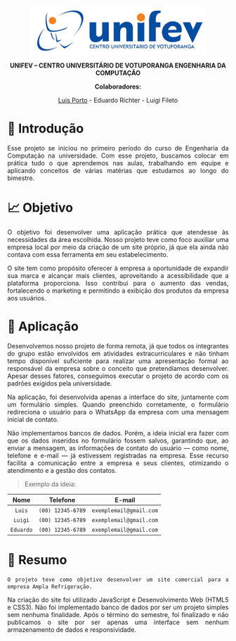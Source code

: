 <div class="about" align="center">
<a class="unifev" href="https://www.unifev.edu.br/" title="Unifev"><img src="images/unifev.png" width="400px"></a>

<strong>UNIFEV – CENTRO UNIVERSITÁRIO DE VOTUPORANGA ENGENHARIA DA COMPUTAÇÃO</strong>
  
<strong>Colaboradores:</strong>
  
[Luis Porto](https://github.com/oluuiss) - Eduardo Richter - Luigi Fileto

</div>

<div class="project" align="justify">

# 📖 Introdução
Esse projeto se iniciou no primeiro período do curso de Engenharia da Computação na universidade. Com esse projeto, buscamos colocar em prática tudo o que aprendemos nas aulas, trabalhando em equipe e aplicando conceitos de várias matérias que estudamos ao longo do  bimestre.

# 📈 Objetivo
O objetivo foi desenvolver uma aplicação prática que atendesse às necessidades da área escolhida. Nosso projeto teve como foco auxiliar uma empresa local por meio da criação de um site próprio, já que ela ainda não contava com essa ferramenta em seu estabelecimento.

O site tem como propósito oferecer à empresa a oportunidade de expandir sua marca e alcançar mais clientes, aproveitando a acessibilidade que a plataforma proporciona. Isso contribui para o aumento das vendas, fortalecendo o marketing e permitindo a exibição dos produtos da empresa aos usuários.

# 📌 Aplicação
Desenvolvemos nosso projeto de forma remota, já que todos os integrantes do grupo estão envolvidos em atividades extracurriculares e não tinham tempo disponível suficiente para realizar uma apresentação formal ao responsável da empresa sobre o conceito que pretendíamos desenvolver. Apesar desses fatores, conseguimos executar o projeto de acordo com os padrões exigidos pela universidade.

Na aplicação, foi desenvolvida apenas a interface do site, juntamente com um formulário simples. Quando preenchido corretamente, o formulário redireciona o usuário para o WhatsApp da empresa com uma mensagem inicial de contato.

Não implementamos bancos de dados. Porém, a ideia inicial era fazer com que os dados inseridos no formulário fossem salvos, garantindo que, ao enviar a mensagem, as informações de contato do usuário — como nome, telefone e e-mail — já estivessem registradas na empresa. Esse recurso facilita a comunicação entre a empresa e seus clientes, otimizando o atendimento e a gestão dos contatos.

> Exemplo da ideia:

|Nome|Telefone|E-mail|
|:---:|:---:|:---:| 
|`Luis`|`(00) 12345-6789`|`exemplemail@gmail.com`|
|`Luigi`|`(00) 12345-6789`|`exemplemail@gmail.com`|
|`Eduardo`|`(00) 12345-6789`|`exemplemail@gmail.com`|

# 📃 Resumo
```
O projeto teve como objetivo desenvolver um site comercial para a empresa Ampla Refrigeração.
```
Na criação do site foi utilizado JavaScript e Desenvolvimento Web (HTML5 e CSS3). Não foi implementado banco de dados por ser um projeto simples sem nenhuma finalidade. Após o término do semestre, foi finalizado e não publicamos o site por ser apenas uma interface sem nenhum armazenamento de dados e responsividade.
</div>

<!--
# 📍 Localização da empresa

```geojson
{
  "type": "FeatureCollection",
  "features": [
    {
      "type": "Feature",
      "properties": {},
      "geometry": {
        "coordinates": [
          -50.252871877698226,
          -20.284902531981558
        ],
        "type": "Point"
      }
    }
  ]
}
